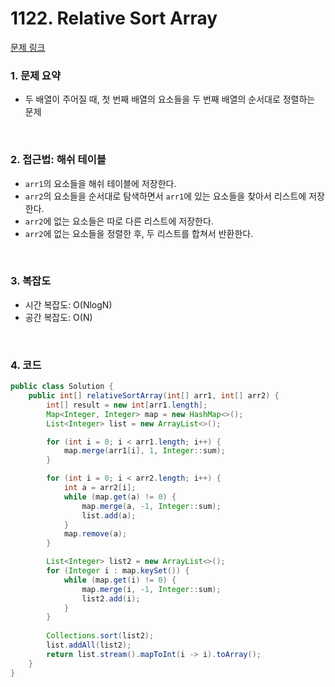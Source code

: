 # 1122. Relative Sort Array

[문제 링크](https://leetcode.com/problems/relative-sort-array/description/)

### 1. 문제 요약

- 두 배열이 주어질 때, 첫 번째 배열의 요소들을 두 번째 배열의 순서대로 정렬하는 문제

<br>

### 2. 접근법: 해쉬 테이블

- `arr1`의 요소들을 해쉬 테이블에 저장한다.
- `arr2`의 요소들을 순서대로 탐색하면서 `arr1`에 있는 요소들을 찾아서 리스트에 저장한다.
- `arr2`에 없는 요소들은 따로 다른 리스트에 저장한다.
- `arr2`에 없는 요소들을 정렬한 후, 두 리스트를 합쳐서 반환한다.

<br>

### 3. 복잡도

- 시간 복잡도: O(NlogN)
- 공간 복잡도: O(N)

<br>

### 4. 코드

``` Java
public class Solution {
    public int[] relativeSortArray(int[] arr1, int[] arr2) {
        int[] result = new int[arr1.length];
        Map<Integer, Integer> map = new HashMap<>();
        List<Integer> list = new ArrayList<>();

        for (int i = 0; i < arr1.length; i++) {
            map.merge(arr1[i], 1, Integer::sum);
        }

        for (int i = 0; i < arr2.length; i++) {
            int a = arr2[i];
            while (map.get(a) != 0) {
                map.merge(a, -1, Integer::sum);
                list.add(a);
            }
            map.remove(a);
        }

        List<Integer> list2 = new ArrayList<>();
        for (Integer i : map.keySet()) {
            while (map.get(i) != 0) {
                map.merge(i, -1, Integer::sum);
                list2.add(i);
            }
        }
        
        Collections.sort(list2);
        list.addAll(list2);
        return list.stream().mapToInt(i -> i).toArray();
    }
}

```

